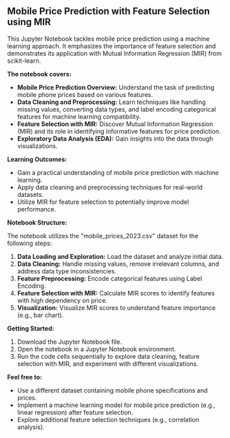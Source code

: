 ## Mobile Price Prediction with Feature Selection using MIR

This Jupyter Notebook tackles mobile price prediction using a machine learning approach. It emphasizes the importance of feature selection and demonstrates its application with Mutual Information Regression (MIR) from scikit-learn.

**The notebook covers:**

* **Mobile Price Prediction Overview:** Understand the task of predicting mobile phone prices based on various features.
* **Data Cleaning and Preprocessing:** Learn techniques like handling missing values, converting data types, and label encoding categorical features for machine learning compatibility.
* **Feature Selection with MIR:** Discover Mutual Information Regression (MIR) and its role in identifying informative features for price prediction.
* **Exploratory Data Analysis (EDA):** Gain insights into the data through visualizations.

**Learning Outcomes:**

* Gain a practical understanding of mobile price prediction with machine learning.
* Apply data cleaning and preprocessing techniques for real-world datasets.
* Utilize MIR for feature selection to potentially improve model performance.

**Notebook Structure:**

The notebook utilizes the "mobile_prices_2023.csv" dataset for the following steps:

1. **Data Loading and Exploration:** Load the dataset and analyze initial data.
2. **Data Cleaning:** Handle missing values, remove irrelevant columns, and address data type inconsistencies.
3. **Feature Preprocessing:** Encode categorical features using Label Encoding.
4. **Feature Selection with MIR:** Calculate MIR scores to identify features with high dependency on price.
5. **Visualization:** Visualize MIR scores to understand feature importance (e.g., bar chart).

**Getting Started:**

1. Download the Jupyter Notebook file.
2. Open the notebook in a Jupyter Notebook environment.
3. Run the code cells sequentially to explore data cleaning, feature selection with MIR, and experiment with different visualizations.

**Feel free to:**

* Use a different dataset containing mobile phone specifications and prices.
* Implement a machine learning model for mobile price prediction (e.g., linear regression) after feature selection.
* Explore additional feature selection techniques (e.g., correlation analysis).
